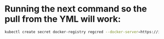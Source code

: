 # Running the next command so the pull from the YML will work:
```bash
kubectl create secret docker-registry regcred --docker-server=https://index.docker.io/v1/ --docker-username=user --docker-password= --docker-email=userd@gmail.com
```